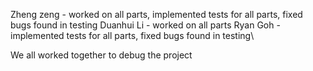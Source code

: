 Zheng zeng - worked on all parts, implemented tests for all parts, fixed bugs found in testing
Duanhui Li - worked on all parts
Ryan Goh - implemented tests for all parts, fixed bugs found in testing\

We all worked together to debug the project
